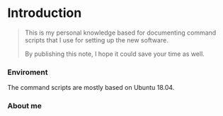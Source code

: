 # Introduction

> This is my personal knowledge based for documenting command scripts that I use for setting up the new software. 
>
> By publishing this note, I hope it could save your time as well.

### Enviroment

The command scripts are mostly based on Ubuntu 18.04.

### About me



